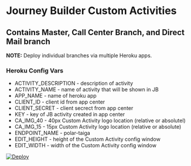 # Journey Builder Custom Activities
## Contains Master, Call Center Branch, and Direct Mail branch

**NOTE:** Deploy individual branches via multiple Heroku apps.

### Heroku Config Vars

* ACTIVITY_DESCRIPTION - description of activity
* ACTIVITY_NAME - name of activity that will be shown in JB
* APP_NAME - name of heroku app
* CLIENT_ID - client id from app center
* CLIENT_SECRET - client secrect from app center
* KEY - key of JB activity created in app center
* CA_IMG_40 - 40px Custom Activity logo location (relative or absolutel)
* CA_IMG_15 - 15px Custom Activity logo location (relative or absolute)
* ENDPOINT_NAME - polar-taiga
* EDIT_HEIGHT - height of the Custom Activity config window 
* EDIT_WIDTH - width of the Custom Activity config window

<a href="https://heroku.com/deploy">
  <img src="https://www.herokucdn.com/deploy/button.svg" alt="Deploy">
</a>
